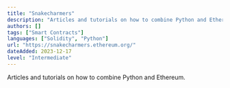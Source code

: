 ```yaml
---
title: "Snakecharmers"
description: "Articles and tutorials on how to combine Python and Ethereum."
authors: []
tags: ["Smart Contracts"]
languages: ["Solidity", "Python"]
url: "https://snakecharmers.ethereum.org/"
dateAdded: 2023-12-17
level: "Intermediate"
---
```


Articles and tutorials on how to combine Python and Ethereum.